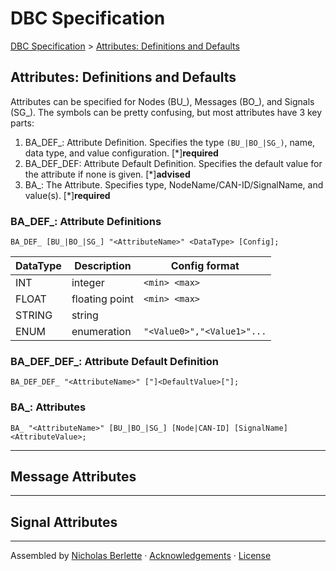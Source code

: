 # DBC Specification

[DBC Specification](DBC_Specification.md) &gt; [Attributes: Definitions and Defaults](Attributes.md)

## Attributes: Definitions and Defaults

Attributes can be specified for Nodes (BU_), Messages (BO_), and Signals (SG_). The symbols can be pretty confusing, but most attributes have 3 key parts:

1. BA_DEF_: Attribute Definition. Specifies the type `(BU_|BO_|SG_)`, name, data type, and value configuration. [*]**required**
2. BA_DEF_DEF: Attribute Default Definition. Specifies the default value for the attribute if none is given. [*]**advised**
3. BA_: The Attribute. Specifies type, NodeName/CAN-ID/SignalName, and value(s). [*]**required**

### BA_DEF_: Attribute Definitions

`BA_DEF_ [BU_|BO_|SG_] "<AttributeName>" <DataType> [Config];`  

DataType | Description         | Config format
---------|---------------------|----------------
INT      | integer             | `<min> <max>`
FLOAT    | floating point      | `<min> <max>`
STRING   | string              |
ENUM     | enumeration         | `"<Value0>","<Value1>"...`

### BA_DEF_DEF_: Attribute Default Definition

`BA_DEF_DEF_ "<AttributeName>" ["]<DefaultValue>["];`

### BA_: Attributes

`BA_ "<AttributeName>" [BU_|BO_|SG_] [Node|CAN-ID] [SignalName] <AttributeValue>;`

------

## Message Attributes

------

## Signal Attributes

------

Assembled by [Nicholas Berlette](https://github.com/nberlette) &middot; [Acknowledgements](DBC_Specification.md#Acknowledgements) &middot; [License](LICENSE.md)
